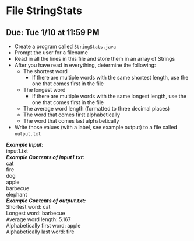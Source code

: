 # File StringStats

## Due: Tue 1/10 at 11:59 PM

- Create a program called `StringStats.java`
- Prompt the user for a filename
- Read in all the lines in this file and store them in an array of Strings
- After you have read in everything, determine the following:
  - The shortest word
    - If there are multiple words with the same shortest length, use the one that comes first in the file
  - The longest word
    - If there are multiple words with the same longest length, use the one that comes first in the file
  - The average word length (formatted to three decimal places)
  - The word that comes first alphabetically
  - The word that comes last alphabetically
- Write those values (with a label, see example output) to a file called `output.txt`

***Example Input:***\
input1.txt\
***Example Contents of input1.txt:***\
cat\
fire\
dog\
apple\
barbecue\
elephant\
***Example Contents of output.txt:***\
Shortest word: cat\
Longest word: barbecue\
Average word length: 5.167\
Alphabetically first word: apple\
Alphabetically last word: fire
